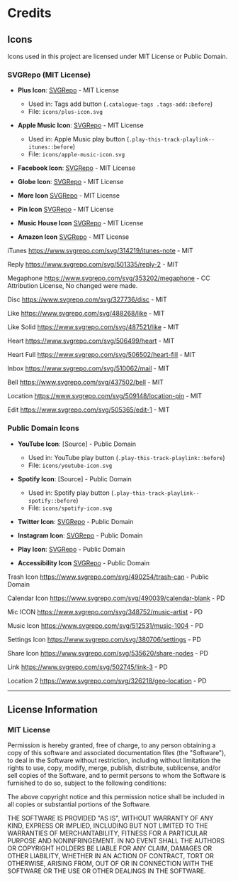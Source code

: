 # Credits

## Icons

Icons used in this project are licensed under MIT License or Public Domain.

### SVGRepo (MIT License)

- **Plus Icon**: [SVGRepo](https://www.svgrepo.com/svg/510136/plus) - MIT License

  - Used in: Tags add button (`.catalogue-tags .tags-add::before`)
  - File: `icons/plus-icon.svg`

- **Apple Music Icon**: [SVGRepo](https://www.svgrepo.com/svg/393994/apple-music) - MIT License

  - Used in: Apple Music play button (`.play-this-track-playlink--itunes::before`)
  - File: `icons/apple-music-icon.svg`

- **Facebook Icon**: [SVGRepo](https://www.svgrepo.com/svg/503338/facebook) - MIT License

- **Globe Icon**: [SVGRepo](https://www.svgrepo.com/svg/509124/globe) - MIT License

- **More Icon** [SVGRepo](https://www.svgrepo.com/svg/506665/more) - MIT License

- **Pin Icon** [SVGRepo](https://www.svgrepo.com/svg/455421/pin) - MIT License

- **Music House Icon** [SVGRepo](https://www.svgrepo.com/svg/436823/music-house-fill) - MIT License

- **Amazon Icon** [SVGRepo](https://www.svgrepo.com/svg/503156/amazon-1) - MIT License

iTunes https://www.svgrepo.com/svg/314219/itunes-note - MIT

Reply https://www.svgrepo.com/svg/501335/reply-2 - MIT

Megaphone https://www.svgrepo.com/svg/353202/megaphone - CC Attribution License, No changed were made.

Disc https://www.svgrepo.com/svg/327736/disc - MIT

Like https://www.svgrepo.com/svg/488268/like - MIT

Like Solid https://www.svgrepo.com/svg/487521/like - MIT

Heart https://www.svgrepo.com/svg/506499/heart - MIT

Heart Full https://www.svgrepo.com/svg/506502/heart-fill - MIT

Inbox https://www.svgrepo.com/svg/510062/mail - MIT

Bell https://www.svgrepo.com/svg/437502/bell - MIT

Location https://www.svgrepo.com/svg/509148/location-pin - MIT

Edit https://www.svgrepo.com/svg/505365/edit-1 - MIT

### Public Domain Icons

- **YouTube Icon**: [Source] - Public Domain

  - Used in: YouTube play button (`.play-this-track-playlink::before`)
  - File: `icons/youtube-icon.svg`

- **Spotify Icon**: [Source] - Public Domain

  - Used in: Spotify play button (`.play-this-track-playlink--spotify::before`)
  - File: `icons/spotify-icon.svg`

- **Twitter Icon**: [SVGRepo](https://www.svgrepo.com/svg/513008/twitter-154) - Public Domain

- **Instagram Icon**: [SVGRepo](https://www.svgrepo.com/svg/512399/instagram-167) - Public Domain

- **Play Icon**: [SVGRepo](https://www.svgrepo.com/svg/512674/play-1003) - Public Domain

- **Accessibility Icon** [SVGRepo](https://www.svgrepo.com/svg/535118/accessibility) - Public Domain

Trash Icon https://www.svgrepo.com/svg/490254/trash-can - Public Domain

Calendar Icon https://www.svgrepo.com/svg/490039/calendar-blank - PD

Mic ICON https://www.svgrepo.com/svg/348752/music-artist - PD

Music Icon https://www.svgrepo.com/svg/512531/music-1004 - PD

Settings Icon https://www.svgrepo.com/svg/380706/settings - PD

Share Icon https://www.svgrepo.com/svg/535620/share-nodes - PD

Link https://www.svgrepo.com/svg/502745/link-3 - PD

Location 2 https://www.svgrepo.com/svg/326218/geo-location - PD

---

## License Information

### MIT License

Permission is hereby granted, free of charge, to any person obtaining a copy of this software and associated documentation files (the "Software"), to deal in the Software without restriction, including without limitation the rights to use, copy, modify, merge, publish, distribute, sublicense, and/or sell copies of the Software, and to permit persons to whom the Software is furnished to do so, subject to the following conditions:

The above copyright notice and this permission notice shall be included in all copies or substantial portions of the Software.

THE SOFTWARE IS PROVIDED "AS IS", WITHOUT WARRANTY OF ANY KIND, EXPRESS OR IMPLIED, INCLUDING BUT NOT LIMITED TO THE WARRANTIES OF MERCHANTABILITY, FITNESS FOR A PARTICULAR PURPOSE AND NONINFRINGEMENT. IN NO EVENT SHALL THE AUTHORS OR COPYRIGHT HOLDERS BE LIABLE FOR ANY CLAIM, DAMAGES OR OTHER LIABILITY, WHETHER IN AN ACTION OF CONTRACT, TORT OR OTHERWISE, ARISING FROM, OUT OF OR IN CONNECTION WITH THE SOFTWARE OR THE USE OR OTHER DEALINGS IN THE SOFTWARE.
